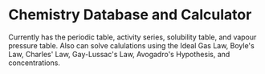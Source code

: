 # Chemistry Database and Calculator
 Currently has the periodic table, activity series, solubility table, and vapour pressure table. 
 Also can solve calulations using the Ideal Gas Law, Boyle's Law, Charles' Law, Gay-Lussac's Law, Avogadro's Hypothesis, and concentrations. 
